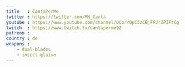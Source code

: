 ```yaml
---
title   : CantaPerMe
twitter : https://twitter.com/MH_Canta
youtube : https://www.youtube.com/channel/UCbrrQpC5zCBjFPJrZPIFtCg
twitch  : https://www.twitch.tv/cantaperme92
patreon :
country : de
weapons :
    - dual-blades
    - insect-glaive
---
```

